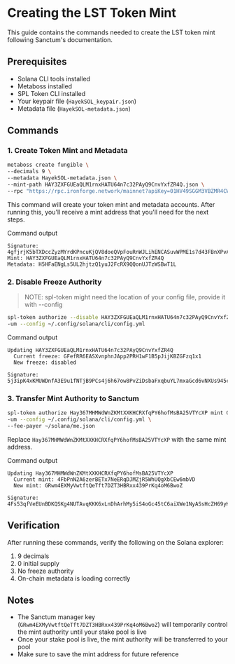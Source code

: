 # Creating the LST Token Mint

This guide contains the commands needed to create the LST token mint following Sanctum's documentation.

## Prerequisites

- Solana CLI tools installed
- Metaboss installed
- SPL Token CLI installed
- Your keypair file (`HayekSOL_keypair.json`)
- Metadata file (`HayekSOL-metadata.json`)

## Commands

### 1. Create Token Mint and Metadata

```bash
metaboss create fungible \
--decimals 9 \
--metadata HayekSOL-metadata.json \
--mint-path HAY3ZXFGUEaQLM1rnxHATU64n7c32PAyQ9CnvYxfZR4Q.json \
--rpc "https://rpc.ironforge.network/mainnet?apiKey=01HV49SGGM3VBZMR4CWW0NBW5D"
```

This command will create your token mint and metadata accounts. After running this, you'll receive a mint address that you'll need for the next steps.

Command output

```text
Signature: 4gfjrjK5bTXDccZyzMYrdKPncuKjQV8doeQVpFouRnWJLihENCASuvWPME1s7d43FBnXPvALGFrBa7bPwBA1KnbN
Mint: HAY3ZXFGUEaQLM1rnxHATU64n7c32PAyQ9CnvYxfZR4Q
Metadata: H5HFaENgLs5UL2hjtzQ1yuJ2FcRX9QQonUJTzWSBwT1L
```

### 2. Disable Freeze Authority

> NOTE: spl-token might need the location of your config file, provide it with --config

```bash
spl-token authorize --disable HAY3ZXFGUEaQLM1rnxHATU64n7c32PAyQ9CnvYxfZR4Q freeze \
-um --config ~/.config/solana/cli/config.yml
```

Command output

```text
Updating HAY3ZXFGUEaQLM1rnxHATU64n7c32PAyQ9CnvYxfZR4Q
  Current freeze: GFefRR6EASXvnphnJApp2PRH1wF1B5pJijKBZGFzq1x1
  New freeze: disabled

Signature: 5j3ipK4xKMUWDnfA3E9u1fNTjB9PCs4j6h67ow8PvZiDsbaFxqbuYL7mxaGcd6vNXUs945cLd664GPCpAimebX5D
```

### 3. Transfer Mint Authority to Sanctum

```bash
spl-token authorize Hay367MHMWdWnZKMtXXKHCRXfqPY6hofMsBA25VTYcXP mint GRwm4EXMyVwtftQeTft7DZT3HBRxx439PrKq4oM6BwoZ \
-um --config ~/.config/solana/cli/config.yml \
--fee-payer ~/solana/me.json
```

Replace `Hay367MHMWdWnZKMtXXKHCRXfqPY6hofMsBA25VTYcXP` with the same mint address.

Command output

```text
Updating Hay367MHMWdWnZKMtXXKHCRXfqPY6hofMsBA25VTYcXP
  Current mint: 4FbPnN2A6zerBETx7NeERqDJMZjR5WhUQgXbCEw6mbVD
  New mint: GRwm4EXMyVwtftQeTft7DZT3HBRxx439PrKq4oM6BwoZ

Signature: 4Fs53qfVeEUnBDKQSKg4NUTAvqKKK6xLnDhArhMy5iS4oGc45tC6aiXWe1NyASsHcZH69yKoeJTYF8NM55LudeY8
```

## Verification

After running these commands, verify the following on the Solana explorer:

1. 9 decimals
2. 0 initial supply
3. No freeze authority
4. On-chain metadata is loading correctly

## Notes

- The Sanctum manager key (`GRwm4EXMyVwtftQeTft7DZT3HBRxx439PrKq4oM6BwoZ`) will temporarily control the mint authority until your stake pool is live
- Once your stake pool is live, the mint authority will be transferred to your pool
- Make sure to save the mint address for future reference
